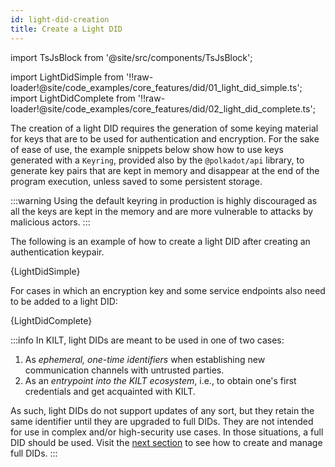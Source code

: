 ```yaml
---
id: light-did-creation
title: Create a Light DID
---
```


import TsJsBlock from '@site/src/components/TsJsBlock';

import LightDidSimple from '!!raw-loader!@site/code_examples/core_features/did/01_light_did_simple.ts';
import LightDidComplete from '!!raw-loader!@site/code_examples/core_features/did/02_light_did_complete.ts';

The creation of a light DID requires the generation of some keying material for keys that are to be used for authentication and encryption.
For the sake of ease of use, the example snippets below show how to use keys generated with a `Keyring`, provided also by the `@polkadot/api` library, to generate key pairs that are kept in memory and disappear at the end of the program execution, unless saved to some persistent storage.

:::warning
Using the default keyring in production is highly discouraged as all the keys are kept in the memory and are more vulnerable to attacks by malicious actors.
:::

The following is an example of how to create a light DID after creating an authentication keypair.

<TsJsBlock>
  {LightDidSimple}
</TsJsBlock>

For cases in which an encryption key and some service endpoints also need to be added to a light DID:

<TsJsBlock>
  {LightDidComplete}
</TsJsBlock>

:::info
In KILT, light DIDs are meant to be used in one of two cases:

1. As *ephemeral, one-time identifiers* when establishing new communication channels with untrusted parties.
2. As an *entrypoint into the KILT ecosystem*, i.e., to obtain one's first credentials and get acquainted with KILT.

As such, light DIDs do not support updates of any sort, but they retain the same identifier until they are upgraded to full DIDs.
They are not intended for use in complex and/or high-security use cases.
In those situations, a full DID should be used.
Visit the [next section](./02_full_did_creation.md) to see how to create and manage full DIDs.
:::